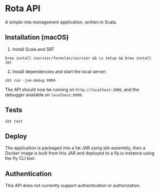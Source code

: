 # Rota API

A simple rota management application, written in Scala.

## Installation (macOS)

1. Install Scala and SBT

```shell
brew install coursier/formulas/coursier && cs setup && brew install sbt
```

2. Install dependencies and start the local server:

```shell
sbt run -jvm-debug 9999
```

The API should now be running on `http://localhost:3000`, and the debugger available on `localhost:9999`.

## Tests

```shell
sbt test
```

## Deploy

The application is packaged into a fat JAR using sbt-assembly, then a Docker image is built from this JAR and deployed to a fly.io instance using the fly CLI tool.

## Authentication

This API does not currently support authentication or authorization.